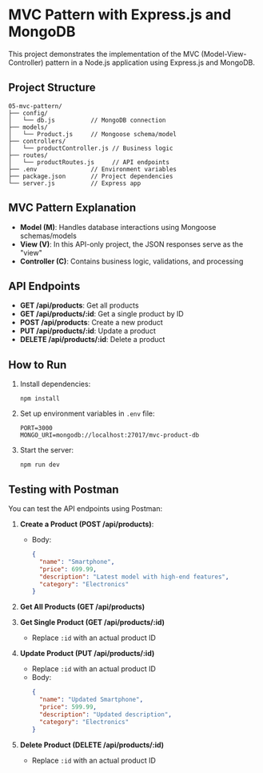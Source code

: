 # MVC Pattern with Express.js and MongoDB

This project demonstrates the implementation of the MVC (Model-View-Controller) pattern in a Node.js application using Express.js and MongoDB.

## Project Structure

```
05-mvc-pattern/
├── config/
│   └── db.js          // MongoDB connection
├── models/
│   └── Product.js     // Mongoose schema/model
├── controllers/
│   └── productController.js // Business logic
├── routes/
│   └── productRoutes.js     // API endpoints
├── .env               // Environment variables
├── package.json       // Project dependencies
└── server.js          // Express app
```

## MVC Pattern Explanation

- **Model (M)**: Handles database interactions using Mongoose schemas/models
- **View (V)**: In this API-only project, the JSON responses serve as the "view"
- **Controller (C)**: Contains business logic, validations, and processing

## API Endpoints

- **GET /api/products**: Get all products
- **GET /api/products/:id**: Get a single product by ID
- **POST /api/products**: Create a new product
- **PUT /api/products/:id**: Update a product
- **DELETE /api/products/:id**: Delete a product

## How to Run

1. Install dependencies:
   ```
   npm install
   ```

2. Set up environment variables in `.env` file:
   ```
   PORT=3000
   MONGO_URI=mongodb://localhost:27017/mvc-product-db
   ```

3. Start the server:
   ```
   npm run dev
   ```

## Testing with Postman

You can test the API endpoints using Postman:

1. **Create a Product (POST /api/products)**:
   - Body: 
     ```json
     {
       "name": "Smartphone",
       "price": 699.99,
       "description": "Latest model with high-end features",
       "category": "Electronics"
     }
     ```

2. **Get All Products (GET /api/products)**

3. **Get Single Product (GET /api/products/:id)**
   - Replace `:id` with an actual product ID

4. **Update Product (PUT /api/products/:id)**
   - Replace `:id` with an actual product ID
   - Body:
     ```json
     {
       "name": "Updated Smartphone",
       "price": 599.99,
       "description": "Updated description",
       "category": "Electronics"
     }
     ```

5. **Delete Product (DELETE /api/products/:id)**
   - Replace `:id` with an actual product ID